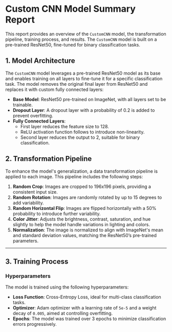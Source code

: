 # Custom CNN Model Summary Report

This report provides an overview of the `CustomCNN` model, the transformation pipeline, training process, and results. The `CustomCNN` model is built on a pre-trained ResNet50, fine-tuned for binary classification tasks.

## 1. Model Architecture

The `CustomCNN` model leverages a pre-trained ResNet50 model as its base and enables training on all layers to fine-tune it for a specific classification task. The model removes the original final layer from ResNet50 and replaces it with custom fully connected layers:

- **Base Model**: ResNet50 pre-trained on ImageNet, with all layers set to be trainable.
- **Dropout Layer**: A dropout layer with a probability of 0.2 is added to prevent overfitting.
- **Fully Connected Layers**:
  - First layer reduces the feature size to 128.
  - ReLU activation function follows to introduce non-linearity.
  - Second layer reduces the output to 2, suitable for binary classification.

## 2. Transformation Pipeline

To enhance the model's generalization, a data transformation pipeline is applied to each image. This pipeline includes the following steps:

1. **Random Crop**: Images are cropped to 196x196 pixels, providing a consistent input size.
2. **Random Rotation**: Images are randomly rotated by up to 15 degrees to add variability.
3. **Random Horizontal Flip**: Images are flipped horizontally with a 50% probability to introduce further variability.
4. **Color Jitter**: Adjusts the brightness, contrast, saturation, and hue slightly to help the model handle variations in lighting and colors.
5. **Normalization**: The image is normalized to align with ImageNet's mean and standard deviation values, matching the ResNet50’s pre-trained parameters.

---

## 3. Training Process

### Hyperparameters

The model is trained using the following hyperparameters:

- **Loss Function**: Cross-Entropy Loss, ideal for multi-class classification tasks.
- **Optimizer**: Adam optimizer with a learning rate of `5e-5` and a weight decay of `0.005`, aimed at controlling overfitting.
- **Epochs**: The model was trained over 3 epochs to minimize classification errors progressively.

